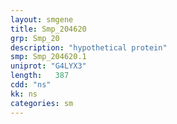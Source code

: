 ```yaml
---
layout: smgene
title: Smp_204620
grp: Smp_20
description: "hypothetical protein"
smp: Smp_204620.1
uniprot: "G4LYX3"
length:   387
cdd: "ns"
kk: ns
categories: sm
---
```

